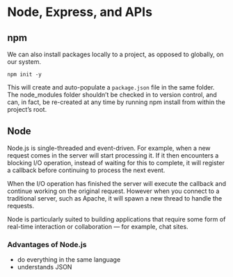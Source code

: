# Node, Express, and APIs
## npm
We can also install packages locally to a project, as opposed to globally, on our system.
```
npm init -y
```
This will create and auto-populate a `package.json` file in the same folder.
The node_modules folder shouldn’t be checked in to version control, and can, in fact, be re-created at any time by running npm install from within the project’s root.

## Node
Node.js is single-threaded and event-driven. For example, when a new request comes in the server will start processing it. If it then encounters a blocking I/O operation, instead of waiting for this to complete, it will register a callback before continuing to process the next event. 

When the I/O operation has finished the server will execute the callback and continue working on the original request. However when you connect to a traditional server, such as Apache, it will spawn a new thread to handle the requests.

Node is particularly suited to building applications that require some form of real-time interaction or collaboration — for example, chat sites.

### Advantages of Node.js

- do everything in the same language
- understands JSON 
